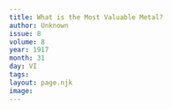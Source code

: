 ```yaml
---
title: What is the Most Valuable Metal?
author: Unknown
issue: 8
volume: 8
year: 1917
month: 31
day: VI
tags:
layout: page.njk
image:
---
```



